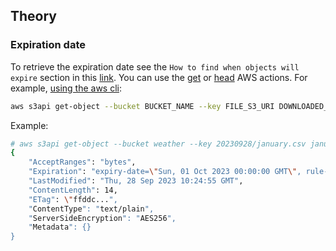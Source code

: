 ## Theory

### Expiration date

To retrieve the expiration date see the `How to find when objects will expire` section in this [link](https://docs.aws.amazon.com/AmazonS3/latest/userguide/lifecycle-expire-general-considerations.html). You can use the [get](https://docs.aws.amazon.com/AmazonS3/latest/API/API_GetObject.html) or [head](https://docs.aws.amazon.com/AmazonS3/latest/API/API_HeadObject.html) AWS actions. For example, [using the aws cli](https://docs.aws.amazon.com/cli/latest/reference/s3api/get-object.html):

```bash
aws s3api get-object --bucket BUCKET_NAME --key FILE_S3_URI DOWNLOADED_FILE
```

Example:

```bash
# aws s3api get-object --bucket weather --key 20230928/january.csv january.csv
{
    "AcceptRanges": "bytes",
    "Expiration": "expiry-date=\"Sun, 01 Oct 2023 00:00:00 GMT\", rule-id=\"two-days\"",
    "LastModified": "Thu, 28 Sep 2023 10:24:55 GMT",
    "ContentLength": 14,
    "ETag": \"ffddc...",
    "ContentType": "text/plain",
    "ServerSideEncryption": "AES256",
    "Metadata": {}
}
```
